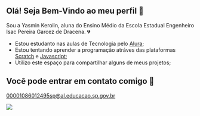 ## Olá! Seja Bem-Vindo ao meu perfil 👋
Sou a Yasmin Kerolin, aluna do Ensino Médio da Escola Estadual Engenheiro Isac Pereira Garcez de Dracena. 💔

- Estou estudanto nas aulas de Tecnologia pelo [Alura](https://www.alura.com.br);
- Estou tentando aprender a programação atráves das plataformas [Scratch](https://scratch.mit.edu/) e [Javascript](https://editor.p5js.org/);
- Utilizo este espaço para compartilhar alguns de meus projetos;

## Você pode entrar em contato comigo 📧

00001086012495sp@al.educacao.sp.gov.br

![](https://media1.tenor.com/m/rmoEN5T37mAAAAAd/glimmer.gif)

